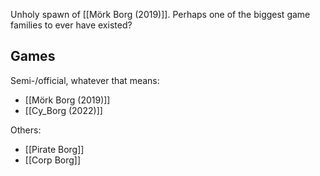 Unholy spawn of [[Mörk Borg (2019)]]. Perhaps one of the biggest game families to ever have existed?

## Games

Semi-/official, whatever that means:
- [[Mörk Borg (2019)]]
- [[Cy_Borg (2022)]]

Others:
- [[Pirate Borg]]
- [[Corp Borg]]

